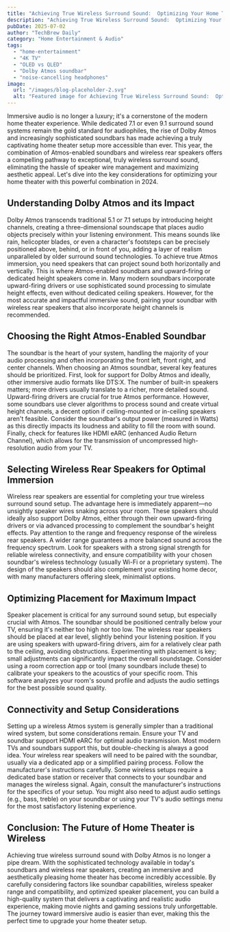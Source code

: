 ```yaml
---
title: "Achieving True Wireless Surround Sound:  Optimizing Your Home Theater Setup with  Atmos-Enabled Soundbars and Wireless Rear Speakers in 2024"
description: "Achieving True Wireless Surround Sound:  Optimizing Your Home Theater Setup with  Atmos-Enabled Soundbars and Wireless Rear Speakers in 2024"
pubDate: 2025-07-02
author: "TechBrew Daily"
category: "Home Entertainment & Audio"
tags:
  - "home-entertainment"
  - "4K TV"
  - "OLED vs QLED"
  - "Dolby Atmos soundbar"
  - "noise-cancelling headphones"
image:
  url: "/images/blog-placeholder-2.svg"
  alt: "Featured image for Achieving True Wireless Surround Sound:  Optimizing Your Home Theater Setup with  Atmos-Enabled Soundbars and Wireless Rear Speakers in 2024"
---
```


Immersive audio is no longer a luxury; it's a cornerstone of the modern home theater experience.  While dedicated 7.1 or even 9.1 surround sound systems remain the gold standard for audiophiles, the rise of Dolby Atmos and increasingly sophisticated soundbars has made achieving a truly captivating home theater setup more accessible than ever.  This year, the combination of Atmos-enabled soundbars and wireless rear speakers offers a compelling pathway to exceptional, truly wireless surround sound, eliminating the hassle of speaker wire management and maximizing aesthetic appeal.  Let's dive into the key considerations for optimizing your home theater with this powerful combination in 2024.

## Understanding Dolby Atmos and its Impact

Dolby Atmos transcends traditional 5.1 or 7.1 setups by introducing height channels, creating a three-dimensional soundscape that places audio objects precisely within your listening environment. This means sounds like rain, helicopter blades, or even a character's footsteps can be precisely positioned above, behind, or in front of you, adding a layer of realism unparalleled by older surround sound technologies. To achieve true Atmos immersion, you need speakers that can project sound both horizontally and vertically. This is where Atmos-enabled soundbars and upward-firing or dedicated height speakers come in.  Many modern soundbars incorporate upward-firing drivers or use sophisticated sound processing to simulate height effects, even without dedicated ceiling speakers.  However, for the most accurate and impactful immersive sound, pairing your soundbar with wireless rear speakers that also incorporate height channels is recommended.

## Choosing the Right Atmos-Enabled Soundbar

The soundbar is the heart of your system, handling the majority of your audio processing and often incorporating the front left, front right, and center channels.  When choosing an Atmos soundbar, several key features should be prioritized.  First, look for support for Dolby Atmos and ideally, other immersive audio formats like DTS:X.  The number of built-in speakers matters; more drivers usually translate to a richer, more detailed sound. Upward-firing drivers are crucial for true Atmos performance.  However, some soundbars use clever algorithms to process sound and create virtual height channels, a decent option if ceiling-mounted or in-ceiling speakers aren't feasible. Consider the soundbar's output power (measured in Watts) as this directly impacts its loudness and ability to fill the room with sound.  Finally, check for features like HDMI eARC (enhanced Audio Return Channel), which allows for the transmission of uncompressed high-resolution audio from your TV.

## Selecting Wireless Rear Speakers for Optimal Immersion

Wireless rear speakers are essential for completing your true wireless surround sound setup. The advantage here is immediately apparent—no unsightly speaker wires snaking across your room.  These speakers should ideally also support Dolby Atmos, either through their own upward-firing drivers or via advanced processing to complement the soundbar's height effects.   Pay attention to the range and frequency response of the wireless rear speakers.  A wider range guarantees a more balanced sound across the frequency spectrum. Look for speakers with a strong signal strength for reliable wireless connectivity, and ensure compatibility with your chosen soundbar's wireless technology (usually Wi-Fi or a proprietary system).  The design of the speakers should also complement your existing home decor, with many manufacturers offering sleek, minimalist options.


## Optimizing Placement for Maximum Impact

Speaker placement is critical for any surround sound setup, but especially crucial with Atmos.  The soundbar should be positioned centrally below your TV, ensuring it's neither too high nor too low.  The wireless rear speakers should be placed at ear level, slightly behind your listening position.  If you are using speakers with upward-firing drivers, aim for a relatively clear path to the ceiling, avoiding obstructions.  Experimenting with placement is key; small adjustments can significantly impact the overall soundstage.  Consider using a room correction app or tool (many soundbars include these) to calibrate your speakers to the acoustics of your specific room.  This software analyzes your room's sound profile and adjusts the audio settings for the best possible sound quality.

##  Connectivity and Setup Considerations

Setting up a wireless Atmos system is generally simpler than a traditional wired system, but some considerations remain.   Ensure your TV and soundbar support HDMI eARC for optimal audio transmission. Most modern TVs and soundbars support this, but double-checking is always a good idea.  Your wireless rear speakers will need to be paired with the soundbar, usually via a dedicated app or a simplified pairing process.  Follow the manufacturer's instructions carefully.  Some wireless setups require a dedicated base station or receiver that connects to your soundbar and manages the wireless signal.  Again, consult the manufacturer's instructions for the specifics of your setup.  You might also need to adjust audio settings (e.g., bass, treble) on your soundbar or using your TV's audio settings menu for the most satisfactory listening experience.

## Conclusion: The Future of Home Theater is Wireless

Achieving true wireless surround sound with Dolby Atmos is no longer a pipe dream. With the sophisticated technology available in today's soundbars and wireless rear speakers, creating an immersive and aesthetically pleasing home theater has become incredibly accessible.  By carefully considering factors like soundbar capabilities, wireless speaker range and compatibility, and optimized speaker placement, you can build a high-quality system that delivers a captivating and realistic audio experience, making movie nights and gaming sessions truly unforgettable.  The journey toward immersive audio is easier than ever, making this the perfect time to upgrade your home theater setup.
